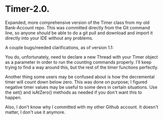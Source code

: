 # Timer-2.0.
Expanded, more comprehensive version of the Timer class from my old Bank-Account repo. This was committed directly from the Git command line, so anyone *should* be able to do a git pull and download and import it directly into your IDE without any problems.

A couple bugs/needed clarifications, as of version 1.1:

You do, unfortunately, need to declare a new Thread with your Timer object as a parameter in order to run the counting commands properly. I'll keep trying to find a way around this, but the rest of the timer functions perfectly.

Another thing some users may be confused about is how the decremental timer will count down below zero. This was done on purpose; I figured negative timer values may be useful to some devs in certain situations. Use the set() and isAtZero() methods as needed if you don't want this to happen.

Also, I don't know why I committed with my other Github account. It doesn't matter, I don't use it anymore.
